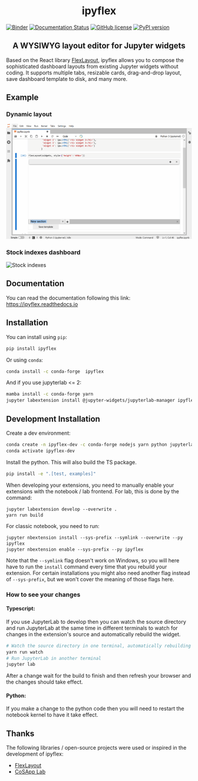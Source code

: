 <h1 align="center">ipyflex</h1>

[![Binder](https://mybinder.org/badge_logo.svg)](https://mybinder.org/v2/gh/trungleduc/ipyflex/master?urlpath=lab%2Ftree%2Fexamples) [![Documentation Status](https://readthedocs.org/projects/ipyflex/badge/?version=latest)](http://ipyflex.readthedocs.io/?badge=latest) [![GitHub license](https://badgen.net/github/license/trungleduc/ipyflex)](https://github.com/trungleduc/ipyflex/blob/master/LICENSE) [![PyPI version](https://badge.fury.io/py/ipyflex.svg)](https://badge.fury.io/py/ipyflex)

<h2 align="center"> A WYSIWYG layout editor for Jupyter widgets </h1>

Based on the React library [FlexLayout](https://github.com/caplin/FlexLayout), ipyflex allows you to compose the sophisticated dashboard layouts from existing Jupyter widgets without coding. It supports multiple tabs, resizable cards, drag-and-drop layout, save dashboard template to disk, and many more.    
 
## Example
### Dynamic layout
![Dynamic layout](./docs/source/images/ipyflex.gif)

### Stock indexes dashboard

![Stock indexes](./docs/source/images/ipyflex-stock2.gif)

## Documentation

You can read the documentation following this link: https://ipyflex.readthedocs.io

## Installation

You can install using `pip`:

```bash
pip install ipyflex
```

Or using `conda`:

```bash
conda install -c conda-forge  ipyflex
```

And if you use jupyterlab <= 2:

```bash
mamba install -c conda-forge yarn
jupyter labextension install @jupyter-widgets/jupyterlab-manager ipyflex
```



## Development Installation

Create a dev environment:
```bash
conda create -n ipyflex-dev -c conda-forge nodejs yarn python jupyterlab
conda activate ipyflex-dev
```

Install the python. This will also build the TS package.
```bash
pip install -e ".[test, examples]"
```

When developing your extensions, you need to manually enable your extensions with the
notebook / lab frontend. For lab, this is done by the command:

```
jupyter labextension develop --overwrite .
yarn run build
```

For classic notebook, you need to run:

```
jupyter nbextension install --sys-prefix --symlink --overwrite --py ipyflex
jupyter nbextension enable --sys-prefix --py ipyflex
```

Note that the `--symlink` flag doesn't work on Windows, so you will here have to run
the `install` command every time that you rebuild your extension. For certain installations
you might also need another flag instead of `--sys-prefix`, but we won't cover the meaning
of those flags here.

### How to see your changes
#### Typescript:
If you use JupyterLab to develop then you can watch the source directory and run JupyterLab at the same time in different
terminals to watch for changes in the extension's source and automatically rebuild the widget.

```bash
# Watch the source directory in one terminal, automatically rebuilding when needed
yarn run watch
# Run JupyterLab in another terminal
jupyter lab
```

After a change wait for the build to finish and then refresh your browser and the changes should take effect.

#### Python:
If you make a change to the python code then you will need to restart the notebook kernel to have it take effect.


## Thanks
The following libraries / open-source projects were used or inspired in the development of ipyflex:
 * [FlexLayout](https://github.com/caplin/FlexLayout)
 * [CoSApp Lab](https://gitlab.com/cosapp/cosapp_lab)
